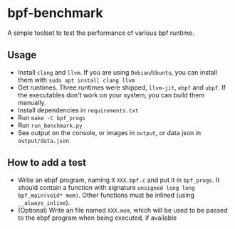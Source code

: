 # bpf-benchmark

A simple toolset to test the performance of various bpf runtime.

## Usage
- Install `clang` and `llvm`. If you are using `Debian`/`Ubuntu`, you can install them with `sudo apt install clang llvm`
- Get runtimes. Three runtimes were shipped, `llvm-jit`, `ebpf` and `ubpf`. If the executables don't work on your system, you can build them manually. 
- Install dependencies in `requirements.txt`
- Run `make -C bpf_progs`
- Run `run_benchmark.py`
- See output on the console, or images in `output`, or data json in `output/data.json`

## How to add a test
- Write an ebpf program, naming it `XXX.bpf.c` and put it in `bpf_progs`. It should contain a function with signature `unsigned long long bpf_main(void* mem)`. Other functions must be inlined (using `__always_inline`).
- (Optional) Write an file named `XXX.mem`, which will be used to be passed to the ebpf program when being executed, if available 
